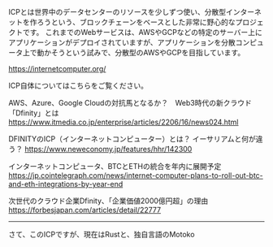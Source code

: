ICPとは世界中のデータセンターのリソースを少しずつ使い、分散型インターネットを作ろうという、ブロックチェーンをベースとした非常に野心的なプロジェクトです。
これまでのWebサービスは、AWSやGCPなどの特定のサーバー上にアプリケーションがデプロイされていますが、アプリケーションを分散コンピュータ上で動かそうという試みで、分散型のAWSやGCPを目指しています。

https://internetcomputer.org/


ICP自体についてはこちらをご覧ください。

AWS、Azure、Google Cloudの対抗馬となるか？　Web3時代の新クラウド「Dfinity」とは
https://www.itmedia.co.jp/enterprise/articles/2206/16/news024.html

DFINITYのICP（インターネットコンピューター）とは？ イーサリアムと何が違う？
https://www.neweconomy.jp/features/hhr/142300

インターネットコンピュータ、BTCとETHの統合を年内に展開予定
https://jp.cointelegraph.com/news/internet-computer-plans-to-roll-out-btc-and-eth-integrations-by-year-end

次世代のクラウド企業Dfinity、「企業価値2000億円超」の理由
https://forbesjapan.com/articles/detail/22777

---

さて、このICPですが、現在はRustと、独自言語のMotoko